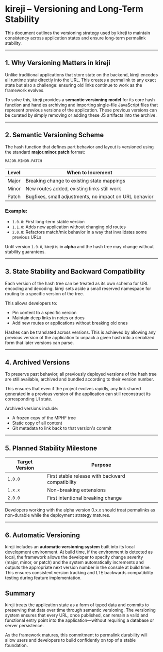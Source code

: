 # kireji – Versioning and Long-Term Stability

This document outlines the versioning strategy used by kireji to maintain consistency across application states and ensure long-term permalink stability.

---

## 1. Why Versioning Matters in kireji

Unlike traditional applications that store state on the backend, kireji encodes all runtime state directly into the URL. This creates a permalink to any exact state but also a challenge: ensuring old links continue to work as the framework evolves.

To solve this, kireji provides a **semantic versioning model** for its core hash function and handles archiving and importing single-file JavaScript files that represent previous versions of the application. These previous versions can be curated by simply removing or adding these JS artifacts into the archive.

---

## 2. Semantic Versioning Scheme

The hash function that defines part behavior and layout is versioned using the standard **major.minor.patch** format:

```
MAJOR.MINOR.PATCH
```

| Level | When to Increment                                      |
| ----- | ------------------------------------------------------ |
| Major | Breaking change to existing state mappings             |
| Minor | New routes added, existing links still work            |
| Patch | Bugfixes, small adjustments, no impact on URL behavior |

### Example:

* `1.0.0`: First long-term stable version
* `1.1.0`: Adds new application without changing old routes
* `2.0.0`: Refactors match/mix behavior in a way that invalidates some previous URLs

Until version `1.0.0`, kireji is in **alpha** and the hash tree may change without stability guarantees.

---

## 3. State Stability and Backward Compatibility

Each version of the hash tree can be treated as its own schema for URL encoding and decoding. kireji sets aside a small reserved namespace for routing to a specific version of the tree.

This allows developers to:

* Pin content to a specific version
* Maintain deep links in notes or docs
* Add new routes or applications without breaking old ones

Hashes can be translated across versions. This is achieved by allowing any previous version of the application to unpack a given hash into a serialized form that later versions can parse.

---

## 4. Archived Versions

To preserve past behavior, all previously deployed versions of the hash tree are still available, archived and bundled according to their version number.

This ensures that even if the project evolves rapidly, any link shared generated in a previous version of the application can still reconstruct its corresponding UI state.

Archived versions include:

* A frozen copy of the MPHF tree
* Static copy of all content
* Git metadata to link back to that version's commit

---

## 5. Planned Stability Milestone

| Target Version | Purpose                                          |
| -------------- | ------------------------------------------------ |
| `1.0.0`        | First stable release with backward compatibility |
| `1.x.x`        | Non-breaking extensions                          |
| `2.0.0`        | First intentional breaking change                |

Developers working with the alpha version 0.x.x should treat permalinks as non-durable while the deployment strategy matures.

---

## 6. Automatic Versioning

kireji includes an **automatic versioning system** built into its local development environment. At build time, if the environment is detected as local, the framework allows the developer to specify change severity (major, minor, or patch) and the system automatically increments and outputs the appropriate next version number in the console at build time. This ensures consistent version tracking and LTE backwards compatibility testing during feature implementation.

## Summary

kireji treats the application state as a form of typed data and commits to preserving that data over time through semantic versioning. The versioning system ensures that every URL, once published, can remain a valid and functional entry point into the application—without requiring a database or server persistence.

As the framework matures, this commitment to permalink durability will allow users and developers to build confidently on top of a stable foundation.